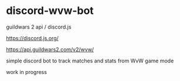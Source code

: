 # discord-wvw-bot
guildwars 2 api / discord.js 

https://discord.js.org/

https://api.guildwars2.com/v2/wvw/

simple discord bot to track matches and stats from WvW game mode

work in progress
